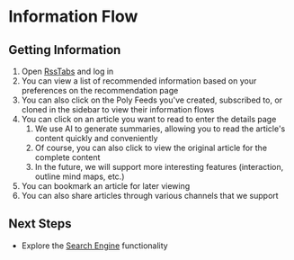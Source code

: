 # Information Flow

## Getting Information

1. Open [RssTabs](https://app.rsstabs.com) and log in
2. You can view a list of recommended information based on your preferences on the recommendation page
3. You can also click on the Poly Feeds you've created, subscribed to, or cloned in the sidebar to view their information flows
4. You can click on an article you want to read to enter the details page
   1. We use AI to generate summaries, allowing you to read the article's content quickly and conveniently
   2. Of course, you can also click to view the original article for the complete content
   3. In the future, we will support more interesting features (interaction, outline mind maps, etc.)
5. You can bookmark an article for later viewing
6. You can also share articles through various channels that we support


## Next Steps
 
- Explore the [Search Engine](../features/search-engine.md) functionality